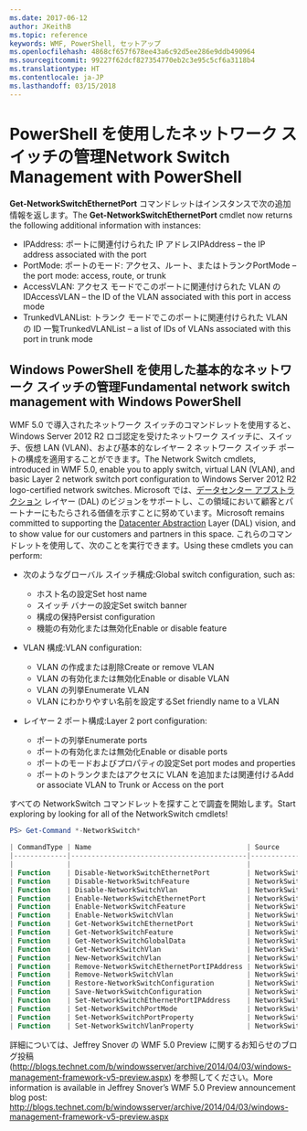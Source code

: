 ```yaml
---
ms.date: 2017-06-12
author: JKeithB
ms.topic: reference
keywords: WMF, PowerShell, セットアップ
ms.openlocfilehash: 4868cf657f678ee43a6c92d5ee286e9ddb490964
ms.sourcegitcommit: 99227f62dcf827354770eb2c3e95c5cf6a3118b4
ms.translationtype: HT
ms.contentlocale: ja-JP
ms.lasthandoff: 03/15/2018
---
```

# <a name="network-switch-management-with-powershell"></a><span data-ttu-id="e7ac0-102">PowerShell を使用したネットワーク スイッチの管理</span><span class="sxs-lookup"><span data-stu-id="e7ac0-102">Network Switch Management with PowerShell</span></span>

<span data-ttu-id="e7ac0-103">**Get-NetworkSwitchEthernetPort** コマンドレットはインスタンスで次の追加情報を返します。</span><span class="sxs-lookup"><span data-stu-id="e7ac0-103">The **Get-NetworkSwitchEthernetPort** cmdlet now returns the following additional information with instances:</span></span>

- <span data-ttu-id="e7ac0-104">IPAddress: ポートに関連付けられた IP アドレス</span><span class="sxs-lookup"><span data-stu-id="e7ac0-104">IPAddress – the IP address associated with the port</span></span>
- <span data-ttu-id="e7ac0-105">PortMode: ポートのモード: アクセス、ルート、またはトランク</span><span class="sxs-lookup"><span data-stu-id="e7ac0-105">PortMode – the port mode: access, route, or trunk</span></span>
- <span data-ttu-id="e7ac0-106">AccessVLAN: アクセス モードでこのポートに関連付けられた VLAN の ID</span><span class="sxs-lookup"><span data-stu-id="e7ac0-106">AccessVLAN – the ID of the VLAN associated with this port in access mode</span></span>
- <span data-ttu-id="e7ac0-107">TrunkedVLANList: トランク モードでこのポートに関連付けられた VLAN の ID 一覧</span><span class="sxs-lookup"><span data-stu-id="e7ac0-107">TrunkedVLANList – a list of IDs of VLANs associated with this port in trunk mode</span></span>

## <a name="fundamental-network-switch-management-with-windows-powershell"></a><span data-ttu-id="e7ac0-108">Windows PowerShell を使用した基本的なネットワーク スイッチの管理</span><span class="sxs-lookup"><span data-stu-id="e7ac0-108">Fundamental network switch management with Windows PowerShell</span></span>

<span data-ttu-id="e7ac0-109">WMF 5.0 で導入されたネットワーク スイッチのコマンドレットを使用すると、Windows Server 2012 R2 ロゴ認定を受けたネットワーク スイッチに、スイッチ、仮想 LAN (VLAN)、および基本的なレイヤー 2 ネットワーク スイッチ ポートの構成を適用することができます。</span><span class="sxs-lookup"><span data-stu-id="e7ac0-109">The Network Switch cmdlets, introduced in WMF 5.0, enable you to apply switch, virtual LAN (VLAN), and basic Layer 2 network switch port configuration to Windows Server 2012 R2 logo-certified network switches.</span></span> <span data-ttu-id="e7ac0-110">Microsoft では、[データセンター アブストラクション](http://technet.microsoft.com/cloud/dal.aspx) レイヤー (DAL) のビジョンをサポートし、この領域において顧客とパートナーにもたらされる価値を示すことに努めています。</span><span class="sxs-lookup"><span data-stu-id="e7ac0-110">Microsoft remains committed to supporting the [Datacenter Abstraction](http://technet.microsoft.com/cloud/dal.aspx) Layer (DAL) vision, and to show value for our customers and partners in this space.</span></span> <span data-ttu-id="e7ac0-111">これらのコマンドレットを使用して、次のことを実行できます。</span><span class="sxs-lookup"><span data-stu-id="e7ac0-111">Using these cmdlets you can perform:</span></span>

- <span data-ttu-id="e7ac0-112">次のようなグローバル スイッチ構成:</span><span class="sxs-lookup"><span data-stu-id="e7ac0-112">Global switch configuration, such as:</span></span>
    - <span data-ttu-id="e7ac0-113">ホスト名の設定</span><span class="sxs-lookup"><span data-stu-id="e7ac0-113">Set host name</span></span>
    - <span data-ttu-id="e7ac0-114">スイッチ バナーの設定</span><span class="sxs-lookup"><span data-stu-id="e7ac0-114">Set switch banner</span></span>
    - <span data-ttu-id="e7ac0-115">構成の保持</span><span class="sxs-lookup"><span data-stu-id="e7ac0-115">Persist configuration</span></span>
    - <span data-ttu-id="e7ac0-116">機能の有効化または無効化</span><span class="sxs-lookup"><span data-stu-id="e7ac0-116">Enable or disable feature</span></span>

- <span data-ttu-id="e7ac0-117">VLAN 構成:</span><span class="sxs-lookup"><span data-stu-id="e7ac0-117">VLAN configuration:</span></span>
    - <span data-ttu-id="e7ac0-118">VLAN の作成または削除</span><span class="sxs-lookup"><span data-stu-id="e7ac0-118">Create or remove VLAN</span></span>
    - <span data-ttu-id="e7ac0-119">VLAN の有効化または無効化</span><span class="sxs-lookup"><span data-stu-id="e7ac0-119">Enable or disable VLAN</span></span>
    - <span data-ttu-id="e7ac0-120">VLAN の列挙</span><span class="sxs-lookup"><span data-stu-id="e7ac0-120">Enumerate VLAN</span></span>
    - <span data-ttu-id="e7ac0-121">VLAN にわかりやすい名前を設定する</span><span class="sxs-lookup"><span data-stu-id="e7ac0-121">Set friendly name to a VLAN</span></span>

- <span data-ttu-id="e7ac0-122">レイヤー 2 ポート構成:</span><span class="sxs-lookup"><span data-stu-id="e7ac0-122">Layer 2 port configuration:</span></span>
    - <span data-ttu-id="e7ac0-123">ポートの列挙</span><span class="sxs-lookup"><span data-stu-id="e7ac0-123">Enumerate ports</span></span>
    - <span data-ttu-id="e7ac0-124">ポートの有効化または無効化</span><span class="sxs-lookup"><span data-stu-id="e7ac0-124">Enable or disable ports</span></span>
    - <span data-ttu-id="e7ac0-125">ポートのモードおよびプロパティの設定</span><span class="sxs-lookup"><span data-stu-id="e7ac0-125">Set port modes and properties</span></span>
    - <span data-ttu-id="e7ac0-126">ポートのトランクまたはアクセスに VLAN を追加または関連付ける</span><span class="sxs-lookup"><span data-stu-id="e7ac0-126">Add or associate VLAN to Trunk or Access on the port</span></span>

<span data-ttu-id="e7ac0-127">すべての NetworkSwitch コマンドレットを探すことで調査を開始します。</span><span class="sxs-lookup"><span data-stu-id="e7ac0-127">Start exploring by looking for all of the NetworkSwitch cmdlets!</span></span>

```powershell
PS> Get-Command *-NetworkSwitch*

| CommandType | Name                                      | Source        |
|-------------|-------------------------------------------|---------------|
|             |                                           |               |
| Function    | Disable-NetworkSwitchEthernetPort         | NetworkSwitch |
| Function    | Disable-NetworkSwitchFeature              | NetworkSwitch |
| Function    | Disable-NetworkSwitchVlan                 | NetworkSwitch |
| Function    | Enable-NetworkSwitchEthernetPort          | NetworkSwitch |
| Function    | Enable-NetworkSwitchFeature               | NetworkSwitch |
| Function    | Enable-NetworkSwitchVlan                  | NetworkSwitch |
| Function    | Get-NetworkSwitchEthernetPort             | NetworkSwitch |
| Function    | Get-NetworkSwitchFeature                  | NetworkSwitch |
| Function    | Get-NetworkSwitchGlobalData               | NetworkSwitch |
| Function    | Get-NetworkSwitchVlan                     | NetworkSwitch |
| Function    | New-NetworkSwitchVlan                     | NetworkSwitch |
| Function    | Remove-NetworkSwitchEthernetPortIPAddress | NetworkSwitch |
| Function    | Remove-NetworkSwitchVlan                  | NetworkSwitch |
| Function    | Restore-NetworkSwitchConfiguration        | NetworkSwitch |
| Function    | Save-NetworkSwitchConfiguration           | NetworkSwitch |
| Function    | Set-NetworkSwitchEthernetPortIPAddress    | NetworkSwitch |
| Function    | Set-NetworkSwitchPortMode                 | NetworkSwitch |
| Function    | Set-NetworkSwitchPortProperty             | NetworkSwitch |
| Function    | Set-NetworkSwitchVlanProperty             | NetworkSwitch |
```

<span data-ttu-id="e7ac0-128">詳細については、Jeffrey Snover の WMF 5.0 Preview に関するお知らせのブログ投稿 (<http://blogs.technet.com/b/windowsserver/archive/2014/04/03/windows-management-framework-v5-preview.aspx>) を参照してください。</span><span class="sxs-lookup"><span data-stu-id="e7ac0-128">More information is available in Jeffrey Snover’s WMF 5.0 Preview announcement blog post: <http://blogs.technet.com/b/windowsserver/archive/2014/04/03/windows-management-framework-v5-preview.aspx></span></span>

